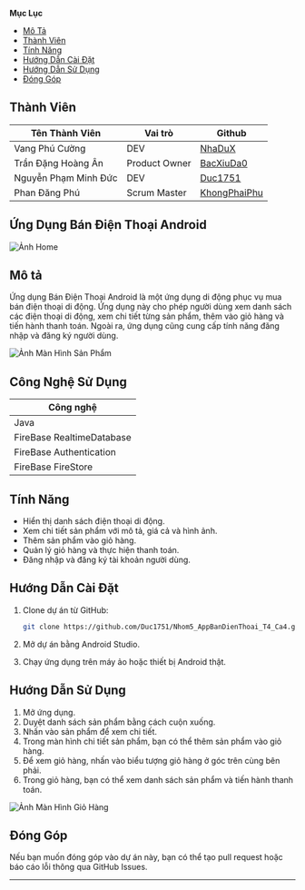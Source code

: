 <!-- Mục Lục -->
**Mục Lục**
- [Mô Tả](#mô-tả)
- [Thành Viên](#thành-viên)
- [Tính Năng](#tính-năng)
- [Hướng Dẫn Cài Đặt](#hướng-dẫn-cài-đặt)
- [Hướng Dẫn Sử Dụng](#hướng-dẫn-sử-dụng)
- [Đóng Góp](#đóng-góp)

## Thành Viên
|Tên Thành Viên            |Vai trò      |Github |
|--------------------------|-------------|-------|
|Vang Phú Cường            |DEV                       |[NhaDuX](https://github.com/NhaDuX)      |
|Trần Đặng Hoàng Ân        |Product Owner             |[BacXiuDa0](https://github.com/BacXiuDa0)|
|Nguyễn Phạm Minh Đức      |DEV                       |[Duc1751](https://github.com/Duc1751)              |
|Phan Đăng Phú             |Scrum Master              |[KhongPhaiPhu](https://github.com/KhongPhaiPhu)    |
## Ứng Dụng Bán Điện Thoại Android

![Ảnh Home](https://firebasestorage.googleapis.com/v0/b/shopdt-5c0d7.appspot.com/o/image.README%2Fhome.png?alt=media&token=c96c1ef9-daa6-469f-b8ea-65d959b6a6c7&_gl=1*1b5oobc*_ga*MTY3Mjg3NDM3OC4xNjk3MzEwMTI2*_ga_CW55HF8NVT*MTY5ODgzMTIxNy4zMS4xLjE2OTg4MzEzNzYuNjAuMC4w)


## Mô tả

Ứng dụng Bán Điện Thoại Android là một ứng dụng di động phục vụ mua bán điện thoại di động. Ứng dụng này cho phép người dùng xem danh sách các điện thoại di động, xem chi tiết từng sản phẩm, thêm vào giỏ hàng và tiến hành thanh toán. Ngoài ra, ứng dụng cũng cung cấp tính năng đăng nhập và đăng ký người dùng.

![Ảnh Màn Hình Sản Phẩm](https://firebasestorage.googleapis.com/v0/b/shopdt-5c0d7.appspot.com/o/image.README%2Fchitietsanpham.png?alt=media&token=9110493d-732c-43f8-8d63-82c5198734ff&_gl=1*1t6uz0k*_ga*MTY3Mjg3NDM3OC4xNjk3MzEwMTI2*_ga_CW55HF8NVT*MTY5ODgzMTIxNy4zMS4xLjE2OTg4MzUxNDQuNDcuMC4w)


## Công Nghệ Sử Dụng
|Công nghệ                                             |
|------------------------------------------------------|
|Java                                                  |
|FireBase RealtimeDatabase                             |
|FireBase Authentication                               |
|FireBase FireStore                                    |


## Tính Năng

- Hiển thị danh sách điện thoại di động.
- Xem chi tiết sản phẩm với mô tả, giá cả và hình ảnh.
- Thêm sản phẩm vào giỏ hàng.
- Quản lý giỏ hàng và thực hiện thanh toán.
- Đăng nhập và đăng ký tài khoản người dùng.

## Hướng Dẫn Cài Đặt

1. Clone dự án từ GitHub:

   ```bash
   git clone https://github.com/Duc1751/Nhom5_AppBanDienThoai_T4_Ca4.git
   ```

2. Mở dự án bằng Android Studio.

3. Chạy ứng dụng trên máy ảo hoặc thiết bị Android thật.

## Hướng Dẫn Sử Dụng

1. Mở ứng dụng.
2. Duyệt danh sách sản phẩm bằng cách cuộn xuống.
3. Nhấn vào sản phẩm để xem chi tiết.
4. Trong màn hình chi tiết sản phẩm, bạn có thể thêm sản phẩm vào giỏ hàng.
5. Để xem giỏ hàng, nhấn vào biểu tượng giỏ hàng ở góc trên cùng bên phải.
6. Trong giỏ hàng, bạn có thể xem danh sách sản phẩm và tiến hành thanh toán.

![Ảnh Màn Hình Giỏ Hàng](https://firebasestorage.googleapis.com/v0/b/shopdt-5c0d7.appspot.com/o/image.README%2Fcart.png?alt=media&token=cd12782c-ecd5-4275-827b-6249322988de&_gl=1*t3mhmq*_ga*MTY3Mjg3NDM3OC4xNjk3MzEwMTI2*_ga_CW55HF8NVT*MTY5ODgzMTIxNy4zMS4xLjE2OTg4MzUyNzkuNTcuMC4w)

## Đóng Góp

Nếu bạn muốn đóng góp vào dự án này, bạn có thể tạo pull request hoặc báo cáo lỗi thông qua GitHub Issues.

---
